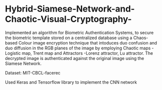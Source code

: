 # Hybrid-Siamese-Network-and-Chaotic-Visual-Cryptography-


Implemented an algorithm for Biometric Authentication Systems, to secure the biometric template stored on a centralized database using a Chaos-based Colour image encryption technique that intoduces duo confusion and duo diffusion in the RGB planes of the image by employing Chaotic maps -Logistic map, Trent map and Attractors -Lorenz attractor, Lu attractor. The decrypted image is authenticated against the original image using the Siamese Network. 

Dataset:
MIT-CBCL-facerec 

Used Keras and Tensorflow library to implement the CNN network 
